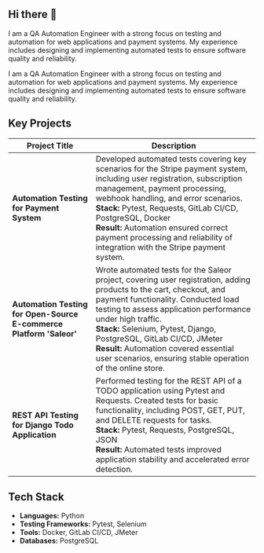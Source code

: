 ## Hi there 👋

I am a QA Automation Engineer with a strong focus on testing and automation for web applications and payment systems. My experience includes designing and implementing automated tests to ensure software quality and reliability.

I am a QA Automation Engineer with a strong focus on testing and automation for web applications and payment systems. My experience includes designing and implementing automated tests to ensure software quality and reliability.

## Key Projects

| Project Title                                                             | Description                                                                                                                                          |
|--------------------------------------------------------------------------|------------------------------------------------------------------------------------------------------------------------------------------------------|
| **Automation Testing for Payment System**                               | Developed automated tests covering key scenarios for the Stripe payment system, including user registration, subscription management, payment processing, webhook handling, and error scenarios. <br> **Stack:** Pytest, Requests, GitLab CI/CD, PostgreSQL, Docker <br> **Result:** Automation ensured correct payment processing and reliability of integration with the Stripe payment system. |
| **Automation Testing for Open-Source E-commerce Platform 'Saleor'**   | Wrote automated tests for the Saleor project, covering user registration, adding products to the cart, checkout, and payment functionality. Conducted load testing to assess application performance under high traffic. <br> **Stack:** Selenium, Pytest, Django, PostgreSQL, GitLab CI/CD, JMeter <br> **Result:** Automation covered essential user scenarios, ensuring stable operation of the online store. |
| **REST API Testing for Django Todo Application**                        | Performed testing for the REST API of a TODO application using Pytest and Requests. Created tests for basic functionality, including POST, GET, PUT, and DELETE requests for tasks. <br> **Stack:** Pytest, Requests, PostgreSQL, JSON <br> **Result:** Automated tests improved application stability and accelerated error detection. |

## Tech Stack
- **Languages:** Python
- **Testing Frameworks:** Pytest, Selenium
- **Tools:** Docker, GitLab CI/CD, JMeter
- **Databases:** PostgreSQL
